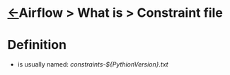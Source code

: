 <head><link rel="stylesheet" href="../../../md.css"/></head>


[//]: #(Reference)
[Repo_Readme]:    ../list/object_list.md
[Action_Whatis]:     ../whatis/action_whatis.md
[Action_Howto]:      ../howto/action_howto.md


# [&larr;][Repo_Readme]Airflow > What is > Constraint file
# Definition
- is usually named: *constraints-${PythionVersion}.txt*
